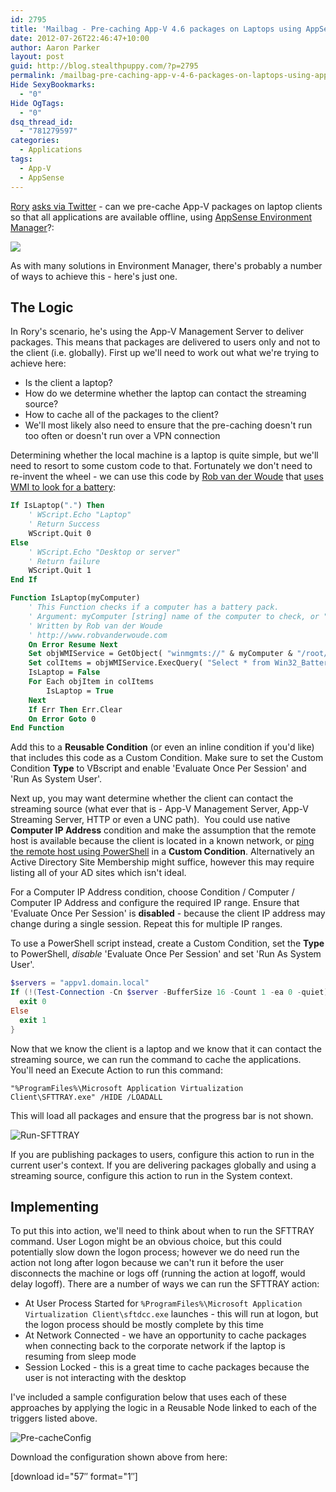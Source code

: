 ```yaml
---
id: 2795
title: 'Mailbag - Pre-caching App-V 4.6 packages on Laptops using AppSense Environment Manager 8'
date: 2012-07-26T22:46:47+10:00
author: Aaron Parker
layout: post
guid: http://blog.stealthpuppy.com/?p=2795
permalink: /mailbag-pre-caching-app-v-4-6-packages-on-laptops-using-appsense-environment-manager-8/
Hide SexyBookmarks:
  - "0"
Hide OgTags:
  - "0"
dsq_thread_id:
  - "781279597"
categories:
  - Applications
tags:
  - App-V
  - AppSense
---
```

[Rory](https://twitter.com/Rorymon) [asks via Twitter](https://twitter.com/Rorymon/status/228536440403931136) - can we pre-cache App-V packages on laptop clients so that all applications are available offline, using [AppSense Environment Manager](http://www.appsense.com/policy-and-governance)?:

![]({{site.baseurl}}/media/2012/07/RoryAsks.png)

As with many solutions in Environment Manager, there's probably a number of ways to achieve this - here's just one.

## The Logic

In Rory's scenario, he's using the App-V Management Server to deliver packages. This means that packages are delivered to users only and not to the client (i.e. globally). First up we'll need to work out what we're trying to achieve here:

* Is the client a laptop?
* How do we determine whether the laptop can contact the streaming source?
* How to cache all of the packages to the client?
* We'll most likely also need to ensure that the pre-caching doesn't run too often or doesn't run over a VPN connection

Determining whether the local machine is a laptop is quite simple, but we'll need to resort to some custom code to that. Fortunately we don't need to re-invent the wheel - we can use this code by [Rob van der Woude](http://www.robvanderwoude.com/) that [uses WMI to look for a battery](http://www.robvanderwoude.com/vbstech_inventory_laptop.php):

```vb
If IsLaptop(".") Then  
    ' WScript.Echo "Laptop"  
    ' Return Success
    WScript.Quit 0
Else  
    ' WScript.Echo "Desktop or server"  
    ' Return failure
    WScript.Quit 1
End If

Function IsLaptop(myComputer)  
    ' This Function checks if a computer has a battery pack.  
    ' Argument: myComputer [string] name of the computer to check, or "." for the local computer  
    ' Written by Rob van der Woude  
    ' http://www.robvanderwoude.com  
    On Error Resume Next  
    Set objWMIService = GetObject( "winmgmts://" & myComputer & "/root/cimv2" )  
    Set colItems = objWMIService.ExecQuery( "Select * from Win32_Battery", , 48 )  
    IsLaptop = False  
    For Each objItem in colItems  
        IsLaptop = True  
    Next  
    If Err Then Err.Clear
    On Error Goto 0
End Function
```

Add this to a **Reusable Condition** (or even an inline condition if you'd like) that includes this code as a Custom Condition. Make sure to set the Custom Condition **Type** to VBscript and enable 'Evaluate Once Per Session' and 'Run As System User'.

Next up, you may want determine whether the client can contact the streaming source (what ever that is - App-V Management Server, App-V Streaming Server, HTTP or even a UNC path).  You could use native **Computer IP Address** condition and make the assumption that the remote host is available because the client is located in a known network, or [ping the remote host using PowerShell](http://blogs.technet.com/b/heyscriptingguy/archive/2012/02/24/use-powershell-to-test-connectivity-on-remote-servers.aspx) in a **Custom Condition**. Alternatively an Active Directory Site Membership might suffice, however this may require listing all of your AD sites which isn't ideal.

For a Computer IP Address condition, choose Condition / Computer / Computer IP Address and configure the required IP range. Ensure that 'Evaluate Once Per Session' is **disabled** - because the client IP address may change during a single session. Repeat this for multiple IP ranges.

To use a PowerShell script instead, create a Custom Condition, set the **Type** to PowerShell, _disable_ 'Evaluate Once Per Session' and set 'Run As System User'.

```powershell
$servers = "appv1.domain.local"  
If (!(Test-Connection -Cn $server -BufferSize 16 -Count 1 -ea 0 -quiet)) {  
  exit 0
Else  
  exit 1
}
```

Now that we know the client is a laptop and we know that it can contact the streaming source, we can run the command to cache the applications. You'll need an Execute Action to run this command:

```
"%ProgramFiles%\Microsoft Application Virtualization Client\SFTTRAY.exe" /HIDE /LOADALL
```

This will load all packages and ensure that the progress bar is not shown.

![Run-SFTTRAY]({{site.baseurl}}/media/2012/07/Run-SFTTRAY.png)

If you are publishing packages to users, configure this action to run in the current user's context. If you are delivering packages globally and using a streaming source, configure this action to run in the System context.

## Implementing

To put this into action, we'll need to think about when to run the SFTTRAY command. User Logon might be an obvious choice, but this could potentially slow down the logon process; however we do need run the action not long after logon because we can't run it before the user disconnects the machine or logs off (running the action at logoff, would delay logoff). There are a number of ways we can run the SFTTRAY action:

* At User Process Started for `%ProgramFiles%\Microsoft Application Virtualization Client\sftdcc.exe` launches - this will run at logon, but the logon process should be mostly complete by this time
* At Network Connected - we have an opportunity to cache packages when connecting back to the corporate network if the laptop is resuming from sleep mode
* Session Locked - this is a great time to cache packages because the user is not interacting with the desktop

I've included a sample configuration below that uses each of these approaches by applying the logic in a Reusable Node linked to each of the triggers listed above.

![Pre-cacheConfig]({{site.baseurl}}/media/2012/07/Pre-cacheConfig.png)

Download the configuration shown above from here:

<p class="important">
  [download id="57&#8243; format="1&#8243;]
</p>
